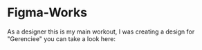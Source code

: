 # Figma-Works
As a designer this is my main workout, I was creating a design for "Gerenciee" you can take a look here:
